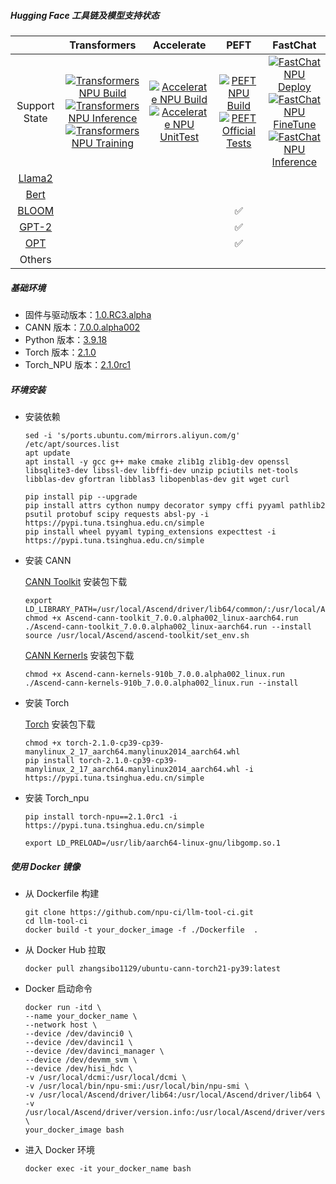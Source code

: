 <!-- <p align="center"> 
<img src="https://r.huaweistatic.com/s/ascendstatic/lst/header/header-logo.png" width="256px">
</p> -->

##### Hugging Face 工具链及模型支持状态

|  | Transformers | Accelerate | PEFT | FastChat |
| :---: | :---: | :---: | :---: | :---: |
| Support State | [![Transformers NPU Build](https://github.com/npu-ci/llm-tool-ci/actions/workflows/transformers-build.yml/badge.svg)](https://github.com/npu-ci/llm-tool-ci/actions/workflows/transformers-build.yml) <br> [![Transformers NPU Inference](https://github.com/npu-ci/llm-tool-ci/actions/workflows/transformers-inference.yml/badge.svg)](https://github.com/npu-ci/llm-tool-ci/actions/workflows/transformers-inference.yml) <br> [![Transformers NPU Training](https://github.com/npu-ci/llm-tool-ci/actions/workflows/transformers-trainimng.yml/badge.svg)](https://github.com/npu-ci/llm-tool-ci/actions/workflows/transformers-training.yl) | [![Accelerate NPU Build](https://github.com/npu-ci/llm-tool-ci/actions/workflows/accelerate-build.yml/badge.svg)](https://github.com/npu-ci/llm-tool-ci/actions/workflows/accelerate-build.yml) <br> [![Accelerate NPU UnitTest](https://github.com/npu-ci/llm-tool-ci/actions/workflows/accelerate-unittest.yml/badge.svg)](https://github.com/npu-ci/llm-tool-ci/actions/workflows/accelerate-unittest.yml) | [![PEFT NPU Build](https://github.com/npu-ci/llm-tool-ci/actions/workflows/peft-build.yml/badge.svg)](https://github.com/npu-ci/llm-tool-ci/actions/workflows/peft-build.yml)<br>  [![PEFT Official Tests](https://github.com/npu-ci/llm-tool-ci/actions/workflows/peft-official-tests.yml/badge.svg)](https://github.com/npu-ci/llm-tool-ci/actions/workflows/peft-official-tests.yml)  |  [![FastChat NPU Deploy](https://github.com/npu-ci/llm-tool-ci/actions/workflows/fastchat-deploy.yml/badge.svg)](https://github.com/npu-ci/llm-tool-ci/actions/workflows/fastchat-deploy.yml) <br> [![FastChat NPU FineTune](https://github.com/npu-ci/llm-tool-ci/actions/workflows/fastchat-finetune.yml/badge.svg)](https://github.com/npu-ci/llm-tool-ci/actions/workflows/fastchat-finetune.yml) <br> [![FastChat NPU Inference](https://github.com/npu-ci/llm-tool-ci/actions/workflows/fastchat-inference.yml/badge.svg)](https://github.com/npu-ci/llm-tool-ci/actions/workflows/fastchat-inference.yml) |
| [Llama2]() |<!--transformers-Llama2--> |<!--accelerate-Llama2--> |<!--peft-Llama2--> |<!--fschat-Llama2--> |
| [Bert]() |<!--transformers-Bert--> |<!--accelerate-Bert--> |<!--peft-Bert--> |<!--fschat-Bert--> |
| [BLOOM]() |<!--transformers-BLOOM--> |<!--accelerate-BLOOM--> |<!--peft-BLOOM-->✅|<!--fschat-BLOOM--> |
| [GPT-2]() |<!--transformers-GPT-2--> |<!--accelerate-GPT-2--> |<!--peft-GPT-2-->✅|<!--fschat-GPT-2--> |
| [OPT]() |<!--transformers-OPT--> |<!--accelerate-OPT--> |<!--peft-OPT-->✅|<!--fschat-OPT--> |
| Others |  |  |  |  |

##### 基础环境

- 固件与驱动版本：[1.0.RC3.alpha](https://www.hiascend.com/hardware/firmware-drivers/community?product=4&model=26&cann=7.0.0.alpha002&driver=1.0.RC3.alpha)
- CANN 版本：[7.0.0.alpha002](https://www.hiascend.com/zh/developer/download/community/result?module=pt+tf+cann)
- Python 版本：[3.9.18](https://docs.conda.io/projects/miniconda/en/latest/miniconda-install.html)
- Torch 版本：[2.1.0](https://gitee.com/link?target=https%3A%2F%2Fdownload.pytorch.org%2Fwhl%2Fcpu%2Ftorch-2.1.0-cp39-cp39-manylinux_2_17_aarch64.manylinux2014_aarch64.whl%23sha256%3Dde7d63c6ecece118684415a3dbd4805af4a4c1ee1490cccf7405d8c240a481b4)
- Torch_NPU 版本：[2.1.0rc1](https://gitee.com/ascend/pytorch)

##### 环境安装

- 安装依赖
    ```shell
    sed -i 's/ports.ubuntu.com/mirrors.aliyun.com/g' /etc/apt/sources.list
    apt update
    apt install -y gcc g++ make cmake zlib1g zlib1g-dev openssl libsqlite3-dev libssl-dev libffi-dev unzip pciutils net-tools libblas-dev gfortran libblas3 libopenblas-dev git wget curl
    ```

    ```shell
    pip install pip --upgrade 
    pip install attrs cython numpy decorator sympy cffi pyyaml pathlib2 psutil protobuf scipy requests absl-py -i https://pypi.tuna.tsinghua.edu.cn/simple
    pip install wheel pyyaml typing_extensions expecttest -i https://pypi.tuna.tsinghua.edu.cn/simple
    ```

- 安装 CANN
  
    [CANN Toolkit](https://ascend-repo.obs.cn-east-2.myhuaweicloud.com/Milan-ASL/Milan-ASL%20V100R001C15SPC702/Ascend-cann-toolkit_7.0.0.alpha002_linux-aarch64.run?response-content-type=application/octet-stream) 安装包下载
    
    ```shell
    export LD_LIBRARY_PATH=/usr/local/Ascend/driver/lib64/common/:/usr/local/Ascend/driver/lib64/driver/:$LD_LIBRARY_PATH
    chmod +x Ascend-cann-toolkit_7.0.0.alpha002_linux-aarch64.run
    ./Ascend-cann-toolkit_7.0.0.alpha002_linux-aarch64.run --install
    source /usr/local/Ascend/ascend-toolkit/set_env.sh
    ```

    [CANN Kernerls](https://ascend-repo.obs.cn-east-2.myhuaweicloud.com/Milan-ASL/Milan-ASL%20V100R001C15SPC702/Ascend-cann-kernels-910b_7.0.0.alpha002_linux.run?response-content-type=application/octet-stream) 安装包下载
    
    ```shell
    chmod +x Ascend-cann-kernels-910b_7.0.0.alpha002_linux.run
    ./Ascend-cann-kernels-910b_7.0.0.alpha002_linux.run --install
    ```

- 安装 Torch
    
    [Torch](https://download.pytorch.org/whl/cpu/torch-2.1.0-cp39-cp39-manylinux_2_17_aarch64.manylinux2014_aarch64.whl) 安装包下载
    
    ```shell
    chmod +x torch-2.1.0-cp39-cp39-manylinux_2_17_aarch64.manylinux2014_aarch64.whl
    pip install torch-2.1.0-cp39-cp39-manylinux_2_17_aarch64.manylinux2014_aarch64.whl -i https://pypi.tuna.tsinghua.edu.cn/simple
    ```

- 安装 Torch_npu
    ```shell
    pip install torch-npu==2.1.0rc1 -i https://pypi.tuna.tsinghua.edu.cn/simple

    export LD_PRELOAD=/usr/lib/aarch64-linux-gnu/libgomp.so.1
    ```


##### 使用 Docker 镜像

- 从 Dockerfile 构建
  ```shell
  git clone https://github.com/npu-ci/llm-tool-ci.git
  cd llm-tool-ci
  docker build -t your_docker_image -f ./Dockerfile  .
  ```

- 从 Docker Hub 拉取

    ```shell
    docker pull zhangsibo1129/ubuntu-cann-torch21-py39:latest
    ```

- Docker 启动命令
    ```shell
    docker run -itd \
    --name your_docker_name \
    --network host \
    --device /dev/davinci0 \
    --device /dev/davinci1 \
    --device /dev/davinci_manager \
    --device /dev/devmm_svm \
    --device /dev/hisi_hdc \
    -v /usr/local/dcmi:/usr/local/dcmi \
    -v /usr/local/bin/npu-smi:/usr/local/bin/npu-smi \
    -v /usr/local/Ascend/driver/lib64:/usr/local/Ascend/driver/lib64 \
    -v /usr/local/Ascend/driver/version.info:/usr/local/Ascend/driver/version.info \
    your_docker_image bash
    ```

- 进入 Docker 环境
    ```shell
    docker exec -it your_docker_name bash
    ```